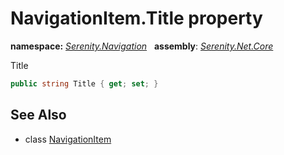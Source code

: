 # NavigationItem.Title property
**namespace:** *[Serenity.Navigation](../../README.md#serenity.navigation-namespace)*   **assembly**: *[Serenity.Net.Core](../../README.md)*

Title

```csharp
public string Title { get; set; }
```

## See Also

* class [NavigationItem](../NavigationItem.md)